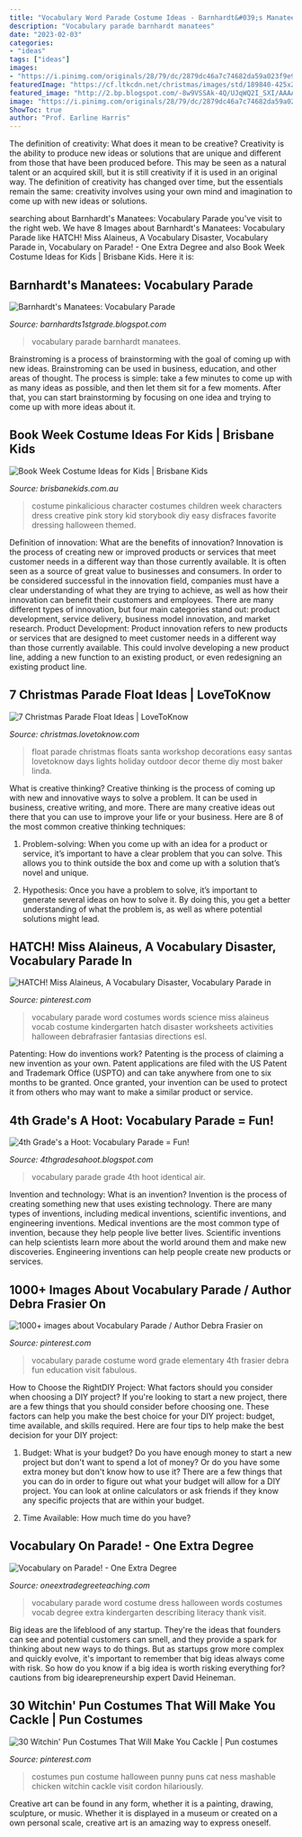 ```yaml
---
title: "Vocabulary Word Parade Costume Ideas - Barnhardt&#039;s Manatees: Vocabulary Parade"
description: "Vocabulary parade barnhardt manatees"
date: "2023-02-03"
categories:
- "ideas"
tags: ["ideas"]
images:
- "https://i.pinimg.com/originals/28/79/dc/2879dc46a7c74682da59a023f9e9ad45.jpg"
featuredImage: "https://cf.ltkcdn.net/christmas/images/std/189840-425x282-Santas-Workshop-Float.jpg"
featured_image: "http://2.bp.blogspot.com/-8w9VSSAk-4Q/UJqWQ2I_SXI/AAAAAAAAAk8/U5uQa_QYQXQ/s1600/IMG_3862.JPG"
image: "https://i.pinimg.com/originals/28/79/dc/2879dc46a7c74682da59a023f9e9ad45.jpg"
ShowToc: true
author: "Prof. Earline Harris"
---
```



The definition of creativity: What does it mean to be creative?
Creativity is the ability to produce new ideas or solutions that are unique and different from those that have been produced before. This may be seen as a natural talent or an acquired skill, but it is still creativity if it is used in an original way. The definition of creativity has changed over time, but the essentials remain the same: creativity involves using your own mind and imagination to come up with new ideas or solutions.

	

		
searching about Barnhardt&#039;s Manatees: Vocabulary Parade you've visit to the right web. We have 8 Images about Barnhardt&#039;s Manatees: Vocabulary Parade like HATCH! Miss Alaineus, A Vocabulary Disaster, Vocabulary Parade in, Vocabulary on Parade! - One Extra Degree and also Book Week Costume Ideas for Kids | Brisbane Kids. Here it is:
		
    
## Barnhardt&#039;s Manatees: Vocabulary Parade

<img loading=lazy src="http://1.bp.blogspot.com/_laq7H6cwP38/TM4nnrY69xI/AAAAAAAAAVQ/BUublZm679g/s1600/008.JPG" onerror="this.onerror=null;this.src='https://tse4.mm.bing.net/th?id=OIP.7npxXx2Jsbkx8SkbVjIX7QHaFj&amp;pid=15.1';" alt="Barnhardt&#039;s Manatees: Vocabulary Parade">

_Source: barnhardts1stgrade.blogspot.com_

>vocabulary parade barnhardt manatees. 

	

Brainstroming is a process of brainstorming with the goal of coming up with new ideas. Brainstroming can be used in business, education, and other areas of thought. The process is simple: take a few minutes to come up with as many ideas as possible, and then let them sit for a few moments. After that, you can start brainstorming by focusing on one idea and trying to come up with more ideas about it.

    
## Book Week Costume Ideas For Kids | Brisbane Kids

<img loading=lazy src="https://brisbanekids.com.au/wp-content/uploads/2014/08/Pinkalicious-costume.jpg" onerror="this.onerror=null;this.src='https://tse2.mm.bing.net/th?id=OIP.QxqO72PzPq9rfS4QK6e-OAAAAA&amp;pid=15.1';" alt="Book Week Costume Ideas for Kids | Brisbane Kids">

_Source: brisbanekids.com.au_

>costume pinkalicious character costumes children week characters dress creative pink story kid storybook diy easy disfraces favorite dressing halloween themed. 

	

Definition of innovation: What are the benefits of innovation?
Innovation is the process of creating new or improved products or services that meet customer needs in a different way than those currently available. It is often seen as a source of great value to businesses and consumers. In order to be considered successful in the innovation field, companies must have a clear understanding of what they are trying to achieve, as well as how their innovation can benefit their customers and employees. There are many different types of innovation, but four main categories stand out: product development, service delivery, business model innovation, and market research. Product Development: Product innovation refers to new products or services that are designed to meet customer needs in a different way than those currently available. This could involve developing a new product line, adding a new function to an existing product, or even redesigning an existing product line.

    
## 7 Christmas Parade Float Ideas | LoveToKnow

<img loading=lazy src="https://cf.ltkcdn.net/christmas/images/std/189840-425x282-Santas-Workshop-Float.jpg" onerror="this.onerror=null;this.src='https://tse4.mm.bing.net/th?id=OIP.8wEMYLSPJjpvwYbvIXK90wAAAA&amp;pid=15.1';" alt="7 Christmas Parade Float Ideas | LoveToKnow">

_Source: christmas.lovetoknow.com_

>float parade christmas floats santa workshop decorations easy santas lovetoknow days lights holiday outdoor decor theme diy most baker linda. 

	

What is creative thinking?
Creative thinking is the process of coming up with new and innovative ways to solve a problem. It can be used in business, creative writing, and more. There are many creative ideas out there that you can use to improve your life or your business. Here are 8 of the most common creative thinking techniques:
1. Problem-solving: When you come up with an idea for a product or service, it’s important to have a clear problem that you can solve. This allows you to think outside the box and come up with a solution that’s novel and unique.

2. Hypothesis: Once you have a problem to solve, it’s important to generate several ideas on how to solve it. By doing this, you get a better understanding of what the problem is, as well as where potential solutions might lead.

    
## HATCH! Miss Alaineus, A Vocabulary Disaster, Vocabulary Parade In

<img loading=lazy src="https://i.pinimg.com/originals/28/79/dc/2879dc46a7c74682da59a023f9e9ad45.jpg" onerror="this.onerror=null;this.src='https://tse4.mm.bing.net/th?id=OIP.jD6I-F5GIzUAqjbNN_TOIwDREq&amp;pid=15.1';" alt="HATCH! Miss Alaineus, A Vocabulary Disaster, Vocabulary Parade in">

_Source: pinterest.com_

>vocabulary parade word costumes words science miss alaineus vocab costume kindergarten hatch disaster worksheets activities halloween debrafrasier fantasias directions esl. 

	

Patenting: How do inventions work?
Patenting is the process of claiming a new invention as your own. Patent applications are filed with the US Patent and Trademark Office (USPTO) and can take anywhere from one to six months to be granted. Once granted, your invention can be used to protect it from others who may want to make a similar product or service.

    
## 4th Grade&#039;s A Hoot: Vocabulary Parade = Fun!

<img loading=lazy src="http://2.bp.blogspot.com/-8w9VSSAk-4Q/UJqWQ2I_SXI/AAAAAAAAAk8/U5uQa_QYQXQ/s1600/IMG_3862.JPG" onerror="this.onerror=null;this.src='https://tse1.mm.bing.net/th?id=OIP.ASFYSN8bk-XdFo0VJZmlXwHaJ4&amp;pid=15.1';" alt="4th Grade&#039;s a Hoot: Vocabulary Parade = Fun!">

_Source: 4thgradesahoot.blogspot.com_

>vocabulary parade grade 4th hoot identical air. 

	

Invention and technology: What is an invention?
Invention is the process of creating something new that uses existing technology. There are many types of inventions, including medical inventions, scientific inventions, and engineering inventions. Medical inventions are the most common type of invention, because they help people live better lives. Scientific inventions can help scientists learn more about the world around them and make new discoveries. Engineering inventions can help people create new products or services.

    
## 1000+ Images About Vocabulary Parade / Author Debra Frasier On

<img loading=lazy src="https://s-media-cache-ak0.pinimg.com/736x/5f/62/e1/5f62e161022ba7db32d12bb702535bba.jpg" onerror="this.onerror=null;this.src='https://tse4.mm.bing.net/th?id=OIP.hXMvmvP1LmNO9diKXvgR7AHaR9&amp;pid=15.1';" alt="1000+ images about Vocabulary Parade / Author Debra Frasier on">

_Source: pinterest.com_

>vocabulary parade costume word grade elementary 4th frasier debra fun education visit fabulous. 

	

How to Choose the RightDIY Project: What factors should you consider when choosing a DIY project?
If you're looking to start a new project, there are a few things that you should consider before choosing one. These factors can help you make the best choice for your DIY project: budget, time available, and skills required. Here are four tips to help make the best decision for your DIY project:
1. Budget: What is your budget? Do you have enough money to start a new project but don't want to spend a lot of money? Or do you have some extra money but don't know how to use it? There are a few things that you can do in order to figure out what your budget will allow for a DIY project. You can look at online calculators or ask friends if they know any specific projects that are within your budget.

2. Time Available: How much time do you have?

    
## Vocabulary On Parade! - One Extra Degree

<img loading=lazy src="http://oneextradegreeteaching.com/wp-content/uploads/2012/07/Screen-Shot-2012-07-24-at-3.08.39-PM.png" onerror="this.onerror=null;this.src='https://tse4.mm.bing.net/th?id=OIP.hcBjxIh6Xq2e69Ul8zWj5QHaFj&amp;pid=15.1';" alt="Vocabulary on Parade! - One Extra Degree">

_Source: oneextradegreeteaching.com_

>vocabulary parade word costume dress halloween words costumes vocab degree extra kindergarten describing literacy thank visit. 

	

Big ideas are the lifeblood of any startup. They're the ideas that founders can see and potential customers can smell, and they provide a spark for thinking about new ways to do things. But as startups grow more complex and quickly evolve, it's important to remember that big ideas always come with risk. So how do you know if a big idea is worth risking everything for? cautions from big idearepreneurship expert David Heineman.

    
## 30 Witchin&#039; Pun Costumes That Will Make You Cackle | Pun Costumes

<img loading=lazy src="https://i.pinimg.com/originals/7f/77/cb/7f77cb17a3c49a6adfef7a263109d916.jpg" onerror="this.onerror=null;this.src='https://tse4.mm.bing.net/th?id=OIP.oqLu5p_ckHbGlTbbLmp91QHaMO&amp;pid=15.1';" alt="30 Witchin&#039; Pun Costumes That Will Make You Cackle | Pun costumes">

_Source: pinterest.com_

>costumes pun costume halloween punny puns cat ness mashable chicken witchin cackle visit cordon hilariously. 

	

Creative art can be found in any form, whether it is a painting, drawing, sculpture, or music. Whether it is displayed in a museum or created on a own personal scale, creative art is an amazing way to express oneself.

